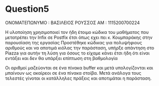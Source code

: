 # Question5

ΟΝΟΜΑΤΕΠΩΝΥΜΟ : ΒΑΣΙΛΕΙΟΣ ΡΟΥΣΣΟΣ
ΑΜ : 1115200700224

Η υλοποίηση χρησιμοποιεί τον ήδη έτοιμο κώδικα του μαθήματος που μετατρέπει την Infix σε Postfix έτσι όπως εχει πει κ. Κουμπαράκης 
στην παρουσίαση της εργασίας
Προστέθηκε κώδικας για πολυψήφιους αριθμούς και να αποτιμά κιόλας την παράσταση, υπήρξε απάντηση στο Piazza για αυτήν τη λύση 
για όσους το είχαμε κάνει έτσι ήδη ότι είναι εντάξει και δεν θα υπάρξει επίπτωση στη βαθμολογία

Οι αριθμοί μαζεύονται σε ένα πίνακα buffer και μετά υπολογίζονται και μπαίνουν ως ακαίρεοι σε ένα πίνακα στοίβα. Μετά ανάλογα τους τελεστές 
γίνοται οι κατάλληλες πράξεις και αποτιμάται η παράσταση.